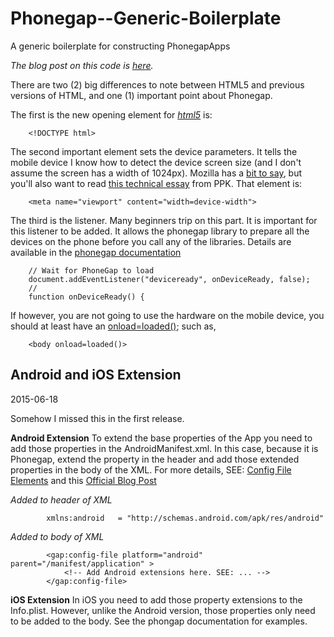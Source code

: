 # Phonegap--Generic-Boilerplate #
A generic boilerplate for constructing PhonegapApps

*The blog post on this code is [here](http://codesnippets.altervista.org/blog/2015/BLOG.2015-06-10.jssnippets.html).*

There are two (2) big differences to note between HTML5 and previous versions of HTML, and one (1) important point about Phonegap.

The first is the new opening element for [*html5*](http://www.w3schools.com/tags/tag_doctype.asp) is:

```
	<!DOCTYPE html>
```

The second important element sets the device parameters. It tells the mobile device I know how to detect the device screen size (and I don't assume the screen has a width of 1024px). Mozilla has a [bit to say](https://developer.mozilla.org/en-US/docs/Mozilla/Mobile/Viewport_meta_tag), but you'll also want to read [this technical essay](http://www.quirksmode.org/blog/archives/2010/04/a_pixel_is_not.html) from PPK. That element is:

```
	<meta name="viewport" content="width=device-width">
```

The third is the listener. Many beginners trip on this part. It is important for this listener to be added. It allows the phonegap library to prepare all the devices on the phone before you call any of the libraries. Details are available in the [phonegap documentation](http://docs.phonegap.com/en/4.0.0/cordova_events_events.md.html#deviceready)

```
	// Wait for PhoneGap to load
	document.addEventListener("deviceready", onDeviceReady, false);
	//
	function onDeviceReady() {
```

If however, you are not going to use the hardware on the mobile device, you should at least have an [onload=loaded()](http://www.w3schools.com/jsref/event_onload.asp); such as,

```
	<body onload=loaded()>
```

## Android and iOS Extension ##
2015-06-18

Somehow I missed this in the first release. 

**Android Extension**
To extend the base properties of the App you need to add those properties in the AndroidManifest.xml. In this case, because it is Phonegap, extend the property in the header and add those extended properties in the body of the XML. For more details, SEE: [Config File Elements](http://docs.build.phonegap.com/en_US/configuring_config_file_element.md.html#Config%20File%20Elements)
and this [Official Blog Post](http://phonegap.com/blog/2014/01/30/customizing-your-android-manifest-and-ios-property-list-on-phonegap-build/
)

*Added to header of XML*
```
        xmlns:android   = "http://schemas.android.com/apk/res/android"
```

*Added to body of XML*
```
        <gap:config-file platform="android" parent="/manifest/application" >
            <!-- Add Android extensions here. SEE: ... -->
        </gap:config-file>
```

**iOS Extension**
In iOS you need to add those property extensions to the Info.plist. However, unlike the Android version, those properties only need to be added to the body. See the phongap documentation for examples.

